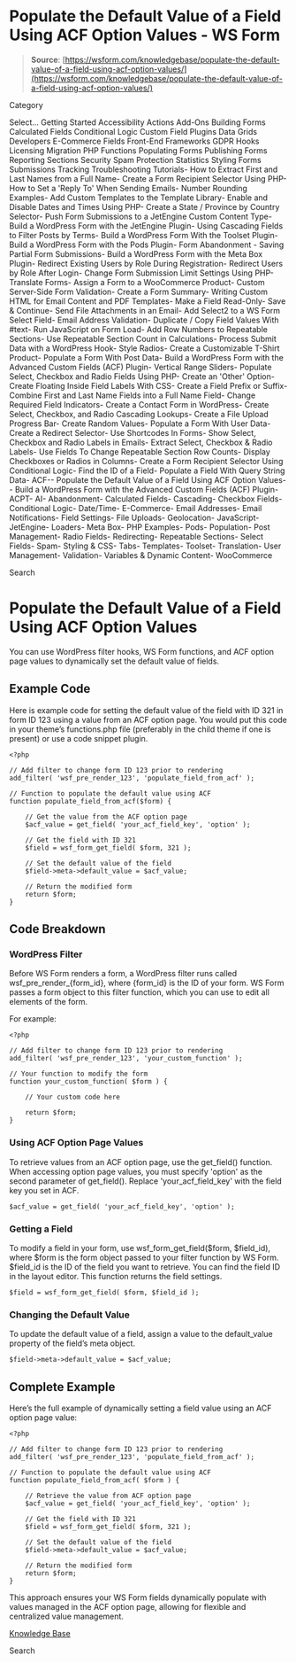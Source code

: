 # Populate the Default Value of a Field Using ACF Option Values - WS Form

> **Source**: [https://wsform.com/knowledgebase/populate-the-default-value-of-a-field-using-acf-option-values/](https://wsform.com/knowledgebase/populate-the-default-value-of-a-field-using-acf-option-values/)


Category

Select...
 Getting Started Accessibility Actions Add-Ons Building Forms Calculated Fields Conditional Logic Custom Field Plugins Data Grids Developers E-Commerce Fields Front-End Frameworks GDPR Hooks Licensing Migration PHP Functions Populating Forms Publishing Forms Reporting Sections Security Spam Protection Statistics Styling Forms Submissions Tracking Troubleshooting Tutorials- How to Extract First and Last Names from a Full Name- Create a Form Recipient Selector Using PHP- How to Set a 'Reply To' When Sending Emails- Number Rounding Examples- Add Custom Templates to the Template Library- Enable and Disable Dates and Times Using PHP- Create a State / Province by Country Selector- Push Form Submissions to a JetEngine Custom Content Type- Build a WordPress Form with the JetEngine Plugin- Using Cascading Fields to Filter Posts by Terms- Build a WordPress Form With the Toolset Plugin- Build a WordPress Form with the Pods Plugin- Form Abandonment - Saving Partial Form Submissions- Build a WordPress Form with the Meta Box Plugin- Redirect Existing Users by Role During Registration- Redirect Users by Role After Login- Change Form Submission Limit Settings Using PHP- Translate Forms- Assign a Form to a WooCommerce Product- Custom Server-Side Form Validation- Create a Form Summary- Writing Custom HTML for Email Content and PDF Templates- Make a Field Read-Only- Save & Continue- Send File Attachments in an Email- Add Select2 to a WS Form Select Field- Email Address Validation- Duplicate / Copy Field Values With #text- Run JavaScript on Form Load- Add Row Numbers to Repeatable Sections- Use Repeatable Section Count in Calculations- Process Submit Data with a WordPress Hook- Style Radios- Create a Customizable T-Shirt Product- Populate a Form With Post Data- Build a WordPress Form with the Advanced Custom Fields (ACF) Plugin- Vertical Range Sliders- Populate Select, Checkbox and Radio Fields Using PHP- Create an 'Other' Option- Create Floating Inside Field Labels With CSS- Create a Field Prefix or Suffix- Combine First and Last Name Fields into a Full Name Field- Change Required Field Indicators- Create a Contact Form in WordPress- Create Select, Checkbox, and Radio Cascading Lookups- Create a File Upload Progress Bar- Create Random Values- Populate a Form With User Data- Create a Redirect Selector- Use Shortcodes In Forms- Show Select, Checkbox and Radio Labels in Emails- Extract Select, Checkbox & Radio Labels- Use Fields To Change Repeatable Section Row Counts- Display Checkboxes or Radios in Columns- Create a Form Recipient Selector Using Conditional Logic- Find the ID of a Field- Populate a Field With Query String Data- ACF-- Populate the Default Value of a Field Using ACF Option Values-- Build a WordPress Form with the Advanced Custom Fields (ACF) Plugin- ACPT- AI- Abandonment- Calculated Fields- Cascading- Checkbox Fields- Conditional Logic- Date/Time- E-Commerce- Email Addresses- Email Notifications- Field Settings- File Uploads- Geolocation- JavaScript- JetEngine- Loaders- Meta Box- PHP Examples- Pods- Population- Post Management- Radio Fields- Redirecting- Repeatable Sections- Select Fields- Spam- Styling & CSS- Tabs- Templates- Toolset- Translation- User Management- Validation- Variables & Dynamic Content- WooCommerce

Search

# Populate the Default Value of a Field Using ACF Option Values

You can use WordPress filter hooks, WS Form functions, and ACF option page values to dynamically set the default value of fields.

## Example Code

Here is example code for setting the default value of the field with ID 321 in form ID 123 using a value from an ACF option page. You would put this code in your theme’s functions.php file (preferably in the child theme if one is present) or use a code snippet plugin.

```
<?php

// Add filter to change form ID 123 prior to rendering
add_filter( 'wsf_pre_render_123', 'populate_field_from_acf' );

// Function to populate the default value using ACF
function populate_field_from_acf($form) {

    // Get the value from the ACF option page
    $acf_value = get_field( 'your_acf_field_key', 'option' );

    // Get the field with ID 321
    $field = wsf_form_get_field( $form, 321 );

    // Set the default value of the field
    $field->meta->default_value = $acf_value;

    // Return the modified form
    return $form;
}
```

## Code Breakdown

### WordPress Filter

Before WS Form renders a form, a WordPress filter runs called wsf_pre_render_{form_id}, where {form_id} is the ID of your form. WS Form passes a form object to this filter function, which you can use to edit all elements of the form.

For example:

```
<?php

// Add filter to change form ID 123 prior to rendering
add_filter( 'wsf_pre_render_123', 'your_custom_function' );

// Your function to modify the form
function your_custom_function( $form ) {

    // Your custom code here

    return $form;
}
```

### Using ACF Option Page Values

To retrieve values from an ACF option page, use the get_field() function. When accessing option page values, you must specify 'option' as the second parameter of get_field(). Replace 'your_acf_field_key' with the field key you set in ACF.

```
$acf_value = get_field( 'your_acf_field_key', 'option' );
```

### Getting a Field

To modify a field in your form, use wsf_form_get_field($form, $field_id), where $form is the form object passed to your filter function by WS Form. $field_id is the ID of the field you want to retrieve. You can find the field ID in the layout editor. This function returns the field settings.

```
$field = wsf_form_get_field( $form, $field_id );
```

### Changing the Default Value

To update the default value of a field, assign a value to the default_value property of the field’s meta object.

```
$field->meta->default_value = $acf_value;
```

## Complete Example

Here’s the full example of dynamically setting a field value using an ACF option page value:

```
<?php

// Add filter to change form ID 123 prior to rendering
add_filter( 'wsf_pre_render_123', 'populate_field_from_acf' );

// Function to populate the default value using ACF
function populate_field_from_acf( $form ) {

    // Retrieve the value from ACF option page
    $acf_value = get_field( 'your_acf_field_key', 'option' );

    // Get the field with ID 321
    $field = wsf_form_get_field( $form, 321 );

    // Set the default value of the field
    $field->meta->default_value = $acf_value;

    // Return the modified form
    return $form;
}
```

This approach ensures your WS Form fields dynamically populate with values managed in the ACF option page, allowing for flexible and centralized value management.

 

[Knowledge Base](https://wsform.com/knowledgebase/)

Search

